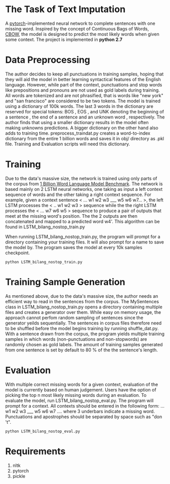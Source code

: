 # The Task of Text Imputation
  A [pytorch](https://pytorch.org/)-implemented neural network to complete sentences with one missing word. Inspired by the concept of Continuous Bags of Words, [CBOW](https://arxiv.org/abs/1301.3781), the model is designed to predict the most likely words when given some context. The project is implemented in **python 2.7**
 
# Data Preprocessing
  The author decides to keep all punctuations in training samples, hoping that they will aid the model in better learning syntactical features of the English language. However, while part of the context, punctuations and stop words like prepositions and pronouns are not used as gold labels during training. All words are tokenized and are not phrasified, that is words like "new york" and "san francisco" are considered to be two tokens. The model is trained using a dictionary of 100k words. The last 3 words in the dictionary are reserved for special tokens: BOS , EOS , and UNK denoting the beginning of a sentence , the end of a sentence and an unknown word , respectively. The author finds that using a smaller dictionary results in the model often making unknowns <UNK> predictions. A bigger dictionary on the other hand also adds to training time. preprocess_traindat.py creates a word-to-index dictionary from the entire 1 billion words and saves it in obj/ directory as .pkl file. Training and Evaluation scripts will need this dictionary. 

# Training
  Due to the data's massive size, the network is trained using only parts of the corpus from [1 Billion Word Language Model Benchmark](http://www.statmt.org/lm-benchmark/). The network is based mainly on 2 LSTM neural networks, one taking as input a left context sequence of words and the other taking a right context sequence. For example, given a context sentence < ... w1 w2 w3 ___ w5 w6 w7... >, the left LSTM processes the < .. w1 w2 w3 > sequence while the the right LSTM processes the < ... w7 w6 w5 > sequence to produce a pair of outputs that meet at the missing word's position. The the 2 outputs are then concatenated and mapped to a predicted word w4'. This algorithm can be found in LSTM_bilang_nostop_train.py
  
  When running LSTM_bilang_nostop_train.py, the program will prompt for a directory containing your training files. It will also prompt for a name to save the model by. The program saves the model at every 10k samples checkpoint.
  
 ``` python LSTM_bilang_nostop_train.py ```
  
# Training Sample Generation
  As mentioned above, due to the data's massive size, the author needs an efficient way to read in the sentences from the corpus. The MySentences class in LSTM_bilang_nostop_train.py opens a directory containing multiple files and creates a generator over them. While easy on memory usage, the approach cannot perfom random sampling of sentences since the generator yeilds sequentially. The sentences in corpus files therefore need to be shuffled before the model begins training by running shuffle_dat.py. With a sentence drawn from the corpus, the program yields multiple training samples in which words (non-punctuations and non-stopwords) are randomly chosen as gold labels. The amount of training samples generated from one sentence is set by default to 80 % of the the sentence's length.
  
# Evaluation
  With multiple correct missing words for a given context, evaluation of the model is currently based on human judgement. Users have the option of picking the top n most likely missing words during an evaluation. To evaluate the model, run LSTM_bilang_nostop_eval.py. The program will prompt for a context. All contexts should be entered in the following form: 
                                          ... w1 w2 w3 ___ w5 w6 w7 .... 
where 3 underbars indicate a missing word. Punctuations and apostrophes should be separated by space such as "don 't". 

``` python LSTM_bilang_nostop_eval.py ```

# Requirements
  1. nltk
  2. pytorch
  3. pickle
  

  
  
  

  
  
  
